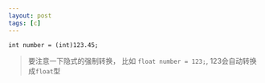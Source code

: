 ```yaml
---
layout: post
tags: [c]
---
```




`int number = (int)123.45;`

> 要注意一下隐式的强制转换， 比如 `float number = 123;`, 123会自动转换成`float`型 



